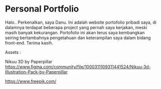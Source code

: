 # Personal Portfolio 

Halo.. Perkenalkan, saya Danu. Ini adalah website portofolio pribadi saya, di dalamnya terdapat beberapa project yang pernah saya kerjakan, meski masih banyak kekurangan. Portofolio ini akan terus saya kembangkan seiring bertambahnya pengetahuan dan keterampilan saya dalam bidang front-end. Terima kasih.

Assets :

Nikuu 3D by Paperpillar
https://www.figma.com/community/file/1000311109311441524/Nikuu-3d-Illustration-Pack-by-Paperpillar

https://www.freepik.com/
